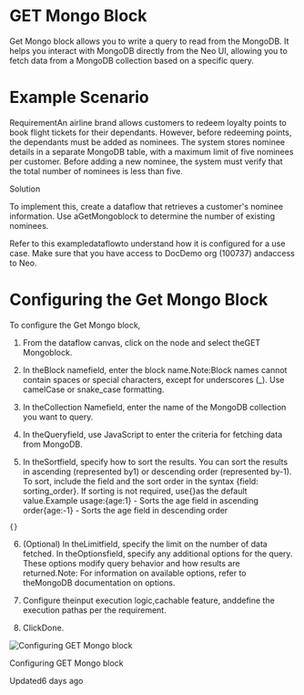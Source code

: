 # GET Mongo Block

Get Mongo block allows you to write a query to read from the MongoDB. It helps you interact with MongoDB directly from the Neo UI, allowing you to fetch data from a MongoDB collection based on a specific query.

# Example Scenario

RequirementAn airline brand allows customers to redeem loyalty points to book flight tickets for their dependants. However, before redeeming points, the dependants must be added as nominees. The system stores nominee details in a separate MongoDB table, with a maximum limit of five nominees per customer. Before adding a new nominee, the system must verify that the total number of nominees is less than five.

Solution

To implement this, create a dataflow that retrieves a customer's nominee information. Use aGetMongoblock to determine the number of existing nominees.

Refer to this exampledataflowto understand how it is configured for a use case. Make sure that you have access to DocDemo org (100737) andaccess to Neo.

# Configuring the Get Mongo Block

To configure the Get Mongo block,

1. From the dataflow canvas, click on the node and select theGET Mongoblock.

2. In theBlock namefield, enter the block name.Note:Block names cannot contain spaces or special characters, except for underscores (_). Use camelCase or snake_case formatting.

3. In theCollection Namefield, enter the name of the MongoDB collection you want to query.

4. In theQueryfield, use JavaScript to enter the criteria for fetching data from MongoDB.

5. In theSortfield, specify how to sort the results. You can sort the results in ascending (represented by1) or descending order (represented by-1). To sort, include the field and the sort order in the syntax {field: sorting_order}. If sorting is not required, use{}as the default value.Example usage:{age:1} - Sorts the age field in ascending order{age:-1} - Sorts the age field in descending order

`{}`

6. (Optional) In theLimitfield, specify the limit on the number of data fetched. In theOptionsfield, specify any additional options for the query. These options modify query behavior and how results are returned.Note: For information on available options, refer to theMongoDB documentation on options.

7. Configure theinput execution logic,cachable feature, anddefine the execution pathas per the requirement.

8. ClickDone.

![Configuring GET Mongo block](https://files.readme.io/06721970dd8545e1983ac2ca6caf1c1a732f0cbdbb5b3225f2c0f163dbdba250-26.02.2025_16.57.38_REC_configuring_get_mongo.gif)

Configuring GET Mongo block

Updated6 days ago